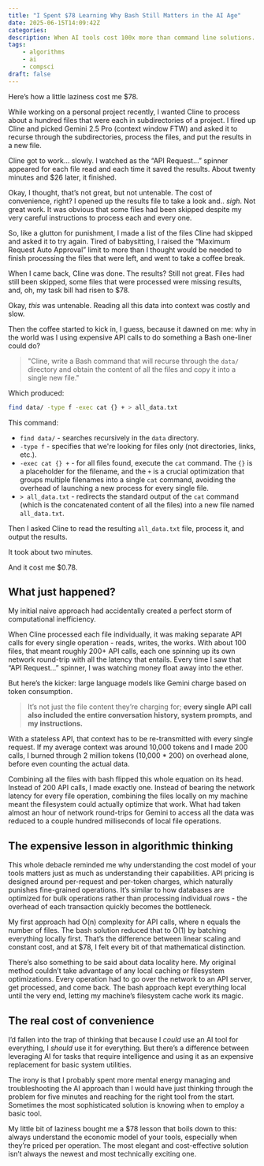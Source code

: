 ```yaml
---
title: "I Spent $78 Learning Why Bash Still Matters in the AI Age"
date: 2025-06-15T14:09:42Z
categories:
description: When AI tools cost 100x more than command line solutions.
tags:
    - algorithms
    - ai
    - compsci
draft: false
---
```


Here’s how a little laziness cost me $78.

While working on a personal project recently, I wanted Cline to process about a hundred files that were each in subdirectories of a project. I fired up Cline and picked Gemini 2.5 Pro (context window FTW) and asked it to recurse through the subdirectories, process the files, and put the results in a new file.

Cline got to work… slowly. I watched as the “API Request…” spinner appeared for each file read and each time it saved the results. About twenty minutes and $26 later, it finished.

Okay, I thought, that’s not great, but not untenable. The cost of convenience, right? I opened up the results file to take a look and.. *sigh*. Not great work. It was obvious that some files had been skipped despite my very careful instructions to process each and every one.

So, like a glutton for punishment, I made a list of the files Cline had skipped and asked it to try again. Tired of babysitting, I raised the “Maximum Request Auto Approval” limit to more than I thought would be needed to finish processing the files that were left, and went to take a coffee break.

When I came back, Cline was done. The results? Still not great. Files had still been skipped, some files that were processed were missing results, and, oh, my task bill had risen to $78.

Okay, *this* was untenable. Reading all this data into context was costly and slow.

Then the coffee started to kick in, I guess, because it dawned on me: why in the world was I using expensive API calls to do something a Bash one-liner could do?

> "Cline, write a Bash command that will recurse through the `data/` directory and obtain the content of all the files and copy it into a single new file."

Which produced:

```bash
find data/ -type f -exec cat {} + > all_data.txt
```

This command:

- `find data/` - searches recursively in the `data` directory.
- `-type f` - specifies that we're looking for files only (not directories, links, etc.).
- `-exec cat {} +` - for all files found, execute the `cat` command. The `{}` is a placeholder for the filename, and the `+` is a crucial optimization that groups multiple filenames into a single `cat` command, avoiding the overhead of launching a new process for every single file.
- `> all_data.txt` - redirects the standard output of the `cat` command (which is the concatenated content of all the files) into a new file named `all_data.txt`.

Then I asked Cline to read the resulting `all_data.txt` file, process it, and output the results.

It took about two minutes.

And it cost me $0.78.

## What just happened?

My initial naive approach had accidentally created a perfect storm of computational inefficiency.

When Cline processed each file individually, it was making separate API calls for every single operation - reads, writes, the works. With about 100 files, that meant roughly 200+ API calls, each one spinning up its own network round-trip with all the latency that entails. Every time I saw that “API Request…” spinner, I was watching money float away into the ether.

But here’s the kicker: large language models like Gemini charge based on token consumption.

> It’s not just the file content they’re charging for; **every single API call also included the entire conversation history, system prompts, and my instructions.**

With a stateless API, that context has to be re-transmitted with every single request. If my average context was around 10,000 tokens and I made 200 calls, I burned through 2 million tokens (10,000 * 200) on overhead alone, before even counting the actual data.

Combining all the files with bash flipped this whole equation on its head. Instead of 200 API calls, I made exactly one. Instead of bearing the network latency for every file operation, combining the files locally on my machine meant the filesystem could actually optimize that work. What had taken almost an hour of network round-trips for Gemini to access all the data was reduced to a couple hundred milliseconds of local file operations.

## The expensive lesson in algorithmic thinking

This whole debacle reminded me why understanding the cost model of your tools matters just as much as understanding their capabilities. API pricing is designed around per-request and per-token charges, which naturally punishes fine-grained operations. It’s similar to how databases are optimized for bulk operations rather than processing individual rows - the overhead of each transaction quickly becomes the bottleneck.

My first approach had O(n) complexity for API calls, where n equals the number of files. The bash solution reduced that to O(1) by batching everything locally first. That’s the difference between linear scaling and constant cost, and at $78, I felt every bit of that mathematical distinction.

There’s also something to be said about data locality here. My original method couldn’t take advantage of any local caching or filesystem optimizations. Every operation had to go over the network to an API server, get processed, and come back. The bash approach kept everything local until the very end, letting my machine’s filesystem cache work its magic.

## The real cost of convenience

I’d fallen into the trap of thinking that because I *could* use an AI tool for everything, I *should* use it for everything. But there’s a difference between leveraging AI for tasks that require intelligence and using it as an expensive replacement for basic system utilities.

The irony is that I probably spent more mental energy managing and troubleshooting the AI approach than I would have just thinking through the problem for five minutes and reaching for the right tool from the start. Sometimes the most sophisticated solution is knowing when to employ a basic tool.

My little bit of laziness bought me a $78 lesson that boils down to this: always understand the economic model of your tools, especially when they’re priced per operation. The most elegant and cost-effective solution isn’t always the newest and most technically exciting one.

